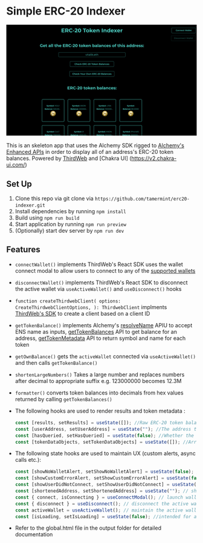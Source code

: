 # Simple ERC-20 Indexer

![img](./SPA-Home-1.png)

This is an skeleton app that uses the Alchemy SDK rigged to [Alchemy's Enhanced APIs](https://docs.alchemy.com/reference/enhanced-apis-overview) in order to display all of an address's ERC-20 token balances. Powered by [ThirdWeb](https://portal.thirdweb.com/) and [Chakra UI] (https://v2.chakra-ui.com/)

## Set Up

1. Clone this repo via git clone via `https://github.com/tamermint/erc20-indexer.git`
2. Install dependencies by running `npm install`
3. Build using `npm run build`
4. Start application by running `npm run preview`
5. (Optionally) start dev server by `npm run dev`

## Features

- `connectWallet()` implements ThirdWeb's React SDK uses the wallet connect modal to allow users to connect to any of the [supported wallets](https://portal.thirdweb.com/typescript/v5/supported-wallets)

- `disconnectWallet()` implements ThirdWeb's React SDK to disconnect the active wallet via `useActiveWallet()` and `useDisconnect()` hooks

- `function createThirdwebClient( options: CreateThirdwebClientOptions, ): ThirdwebClient` implments [ThirdWeb's SDK](https://portal.thirdweb.com/references/typescript/v5/createThirdwebClient) to create a client based on a client ID

- `getTokenBalance()` implements Alchemy's [resolveName](https://docs.alchemy.com/docs/how-to-resolve-ewallet-given-ens#4-write-script-using-resolvename-to-resolve-a-wallet-address-from-an-ens-domain) APIU to accept ENS name as inputs, [getTokenBalances](https://docs.alchemy.com/reference/gettokenbalances-sdk-v3) API to get balance for an address, [getTokenMetadata](https://docs.alchemy.com/reference/gettokenmetadata-sdk-v3) API to return symbol and name for each token

- `getOwnBalance()` gets the `activeWallet` connected via `useActiveWallet()` and then calls `getTokenBalance()`

- `shortenLargeNumbers()` Takes a large number and replaces numbers after decimal to appropriate suffix e.g. 123000000 becomes 12.3M

- `formatter()` converts token balances into decimals from hex values returned by calling `getTokenBalances()`

- The following hooks are used to render results and token metadata :

  ```jsx
  const [results, setResults] = useState([]); //Raw ERC-20 token balances returned by Alchemy.
  const [userAddress, setUserAddress] = useState(""); //The address to check for token balances, or the connected wallet address if one is connected.
  const [hasQueried, setHasQueried] = useState(false); //Whether the user has queried for ERC-20 token balances.
  const [tokenDataObjects, setTokenDataObjects] = useState([]); //Array of token metadata objects from Alchemy (symbol, decimals, logo, etc.).
  ```

- The following state hooks are used to maintain UX (custom alerts, async calls etc.):

  ```jsx
  const [showNoWalletAlert, setShowNoWalletAlert] = useState(false); // Show alert if no wallet is connected
  const [showCustomErrorAlert, setShowCustomErrorAlert] = useState(false); // Show alert if an unexpected error occured and asks user to contact dev
  const [showUserDidNotConnect, setShowUserDidNotConnect] = useState(false); // Show alert if user did not connect
  const [shortenedAddress, setShortenedAddress] = useState(""); // shorten the wallet address so UI doesn't break
  const { connect, isConnecting } = useConnectModal(); // launch wallet connect modal
  const { disconnect } = useDisconnect(); // disconnect the active wallet
  const activeWallet = useActiveWallet(); // maintain the active wallet
  const [isLoading, setIsLoading] = useState(false); //intended for async calls so user doesn't see a blank screen
  ```

- Refer to the global.html file in the output folder for detailed documentation
